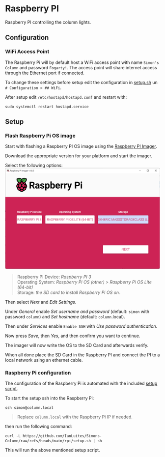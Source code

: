 # Raspberry PI

Raspberry PI controlling the column lights.

## Configuration

### WiFi Access Point

The Raspberry Pi will by default host a WiFi access point with name `Simon's Column` and password `Fogarty!`.
The access point will share internet access through the Ethernet port if connected.

To change these settings before setup edit the configuration in [setup.sh](setup.sh) un `# Configuration > ## WiFi`.

After setup edit `/etc/hostapd/hostapd.conf` and restart with:

```shell
sudo systemctl restart hostapd.service
```

## Setup

### Flash Raspberry Pi OS image

Start with flashing a Raspberry PI OS image using the [Raspberry PI Imager](https://www.raspberrypi.com/software/).

Download the appropriate version for your platform and start the imager.

Select the following options:
![Imager Settings](./guide/imager.png)

> Raspberry PI Device: _Raspberry PI 3_  
> Operating System: _Raspberry Pi OS (other) > Raspberry Pi OS Lite (64-bit)_  
> Storage: _the SD card to install Raspberry Pi OS on._

Then select _Next_ and _Edit Settings_.

Under _General_ enable _Set username and password_ (default: `simon` with password `column`) and _Set hostname_ (default: `column`.local).

Then under _Services_ enable `Enable SSH` with _Use password authentication_.

Now press _Save_, then _Yes_, and then confirm you want to continue.

The imager will now write the OS to the SD Card and afterwards verify.

When all done place the SD Card in the Raspberry PI and connect the PI to a local network using an ethernet cable.

### Raspberry Pi configuration

The configuration of the Raspberry Pi is automated with the included [setup script](setup.sh).

To start the setup ssh into the Raspberry Pi:

```shell
ssh simon@column.local
```

> Replace `column.local` with the Raspberry Pi IP if needed.

then run the following command:

```shell
curl -L https://github.com/IanLuites/Simons-Column/raw/refs/heads/main/rpi/setup.sh | sh
```

This will run the above mentioned setup script.
